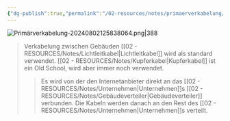 ```yaml
---
{"dg-publish":true,"permalink":"/02-resources/notes/primaerverkabelung/","tags":["netzwerk/kabel","GFN/LF03"],"noteIcon":"","updated":"2024-08-16T18:33:56.612+02:00"}
---
```


![Primärverkabelung-20240802125838064.png|388](/img/user/02%20-%20RESOURCES/Files/Prim%C3%A4rverkabelung-20240802125838064.png)
>Verkabelung zwischen Gebäuden
>[[02 - RESOURCES/Notes/Lichtleitkabel\|Lichtleitkabel]] wird als standard verwendet. [[02 - RESOURCES/Notes/Kupferkabel\|Kupferkabel]] ist ein Old School, wird aber immer noch verwendet.
>>Es wird von der den Internetanbieter direkt an das [[02 - RESOURCES/Notes/Unternehmen\|Unternehmen]]s  [[02 - RESOURCES/Notes/Gebäudeverteiler\|Gebäudeverteiler]] verbunden.
>>Die Kabeln werden danach an den Rest des [[02 - RESOURCES/Notes/Unternehmen\|Unternehmen]]s verteilt.
